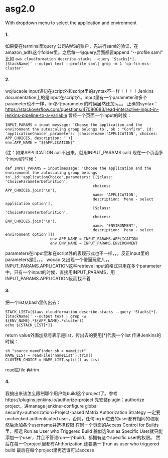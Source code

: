 # asg2.0
With dropdown menu to select the application and environment
#### 1.
如果要在terminal里query 公司AWS的账户，先进行saml的验证，在amazon_adfs这个folder里。之后每一句query后面都要append “--profile saml”
比如 ```aws cloudformation describe-stacks --query 'Stacks[*].[StackName]' --output text --profile saml| grep -m 1 'qa-fsn-ecs-cluster'```
#### 2.
wojiucaole
input语句在script外和script里的syntax不一样！！！！Jenkins documentation上的是input在script外。input里有一个parameter和多个parameter也不一样，tm多个parameter的时候居然还加s。。。
正确的syntax：
https://stackoverflow.com/questions/47080683/read-interactive-input-in-jenkins-pipeline-to-a-variable
曾经一个页面一个input的时候：
```
INPUT_PARAMS = input message: 'Choose the application and the environment the autoscaling group belongs to', ok : "Confirm", id: 'applicationChoice',parameters: [choice(name:'APPLICATION', choices: APP_CHOICES, description: '')]
env.APP_NAME = "${APPLICATION}"
```
(注：如果APPLICATION call不出来，就用INPUT_PARAMS call)
现在一个页面多个input的时候：
```
def INPUT_PARAMS = input(message: 'Choose the application and the environment the autoscaling group belongs to',id:'applicationChoice',parameters: [[$class: 'ChoiceParameterDefinition',
                             	  	   choices: APP_CHOICES.join('\n'),
                             		   name: 'APPLICATION',
                             		   description: 'Menu - select application option'],
									   [$class: 'ChoiceParameterDefinition',
                             	  	   choices: ENV_CHOICES.join('\n'),
                             		   name: 'ENVIRONMENT',
                             		   description: 'Menu - select environment option']])
					env.APP_NAME = INPUT_PARAMS.APPLICATION
					env.ENV_NAME = INPUT_PARAMS.ENVIRONMENT
```
parameters在input里和在script外的表现形式也不一样，，，反正input里的parameters是[]。。。
wocao 又出现一个傻逼玩意儿，，INPUT_PARAMS.APPLICATION这种retrieve input的格式只用在多个parameter中，只有一个input的时候，直接用INPUT_PARAMS，用INPUT_PARAMS.APPLICATION反而找不着
#### 3.
把一个list从bash里传出去：
```
STACK_LIST=($(aws cloudformation describe-stacks --query 'Stacks[*].[StackName]' --output text | grep -w ${ENV_NAME}.*${APP_NAME}.*cluster))
echo ${STACK_LIST[*]}
```
return value外面加括号表示是list，传出去的要用[*]代表一个list
传进Jenkins的时候：
```
sh "source nameFinder.sh > nameList"
NAME_LIST = readFile('nameList').trim()
CLUSTER_CHOICE = NAME_LIST.split() as List
```
read进file 再trim		
					
#### 4.
我搞出来该怎么限制哪个用户能build这个project了。参考https://plugins.jenkins.io/authorize-project
先安装plugin：authorize project，进manage jenkins>configure global security>authorization>Project-based Matrix Authorization Strategy
一定要unchecked authenticated user，否则，任何log in进去的user都有相同的权限
然后添加各个username并选择权限
在同一个页面的Access Control for Builds里，都选 Run as User who Triggered Build
貌似选Run as Specific User就只能添加一个user，并且不管谁run一个build，都拥有这个specific user的权限。
然后在每一个project里都有Ahthorization,还要选一下run as user who triggered build
最后在每个project里再选谁可以access


		

